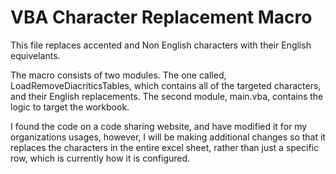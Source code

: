 # VBA Character Replacement Macro

This file replaces accented and Non English characters with their English equivelants. 

The macro consists of two modules. The one called, LoadRemoveDiacriticsTables, which contains all of the targeted characters, and their English replacements. The second module, main.vba, contains the logic to target the workbook.

I found the code on a code sharing website, and have modified it for my organizations usages, however, I will be making additional changes so that it replaces the characters in the entire excel sheet, rather than just a specific row, which is currently how it is configured.

